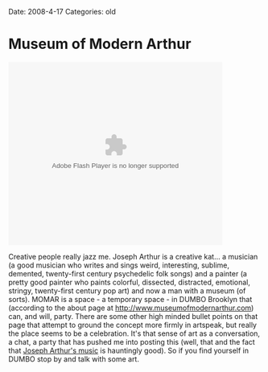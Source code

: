 Date: 2008-4-17
Categories: old

# Museum of Modern Arthur

<embed src="http://services.brightcove.com/services/viewer/federated_f8/686967303" bgcolor="#FFFFFF" flashVars="videoId=1472379443&playerId=686967303&viewerSecureGatewayURL=https://services.brightcove.com/services/amfgateway&servicesURL=http://services.brightcove.com/services&cdnURL=http://admin.brightcove.com&domain=embed&autoStart=false&" base="http://admin.brightcove.com" name="flashObj" width="425" height="365" seamlesstabbing="false" type="application/x-shockwave-flash" swLiveConnect="true" pluginspage="http://www.macromedia.com/shockwave/download/index.cgi?P1_Prod_Version=ShockwaveFlash"></embed>

Creative people really jazz me. Joseph Arthur is a creative kat... a musician (a good musician who writes and sings weird, interesting, sublime, demented, twenty-first century psychedelic folk songs) and a painter (a pretty good painter who paints colorful, dissected, distracted, emotional, stringy, twenty-first century pop art) and now a man with a museum (of sorts). MOMAR is a space - a temporary space - in DUMBO Brooklyn that (according to the about page at <a href="http://www.museumofmodernarthur.com">http://www.museumofmodernarthur.com</a>) can, and will, party.  There are some other high minded bullet points on that page that attempt to ground the concept more firmly in artspeak, but really the place seems to be a celebration.  It's that sense of art as a conversation, a chat, a party that has pushed me into posting this (well, that and the fact that <a href="http://www.foxytunes.com/artist/joseph_arthur">Joseph Arthur's music</a> is hauntingly good).  So if you find yourself in DUMBO stop by and talk with some art.
